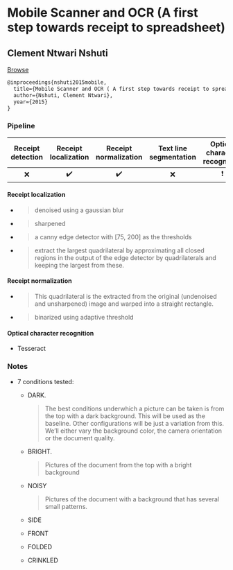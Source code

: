 # Mobile Scanner and OCR (A first step towards receipt to spreadsheet)

## Clement Ntwari Nshuti

[Browse](https://web.stanford.edu/class/ee368/Project_Spring_1415/Reports/Nshuti.pdf)

```latex
@inproceedings{nshuti2015mobile,
  title={Mobile Scanner and OCR ( A first step towards receipt to spreadsheet )},
  author={Nshuti, Clement Ntwari},
  year={2015}
}
```



### Pipeline

| Receipt detection | Receipt localization | Receipt normalization | Text line segmentation | Optical character recognition | Semantic analysis |
|:-----------------:|:--------------------:|:---------------------:|:----------------------:|:-----------------------------:|:-----------------:|
| ❌                 | ✔️                   | ✔️                    | ❌                      | ❗                             | ❌                 |

#### Receipt localization

* > denoised using a gaussian blur
* > sharpened
* > a canny edge detector with [75, 200] as the thresholds
* > extract the largest quadrilateral by approximating all closed regions in the output of the edge detector by quadrilaterals and keeping the largest from these.

#### Receipt normalization

* > This quadrilateral is the extracted from the original (undenoised and unsharpened) image and warped into a straight rectangle.
* > binarized using adaptive threshold

#### Optical character recognition

- Tesseract

### Notes

* 7 conditions tested:

  * DARK.

    > The best conditions underwhich a picture can be taken is from the top with a dark background. This will be used as the baseline. Other configurations will be just a variation from this. We’ll either vary the background color, the camera orientation or the document quality.

  * BRIGHT.

    > Pictures of the document from the top with a bright background

  * NOISY

    > Pictures of the document with a background that has several small patterns.

  * SIDE

  * FRONT

  * FOLDED

  * CRINKLED
